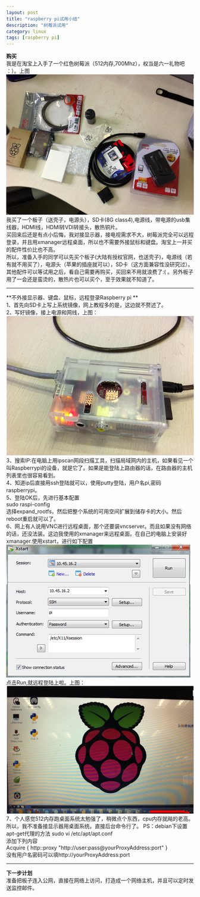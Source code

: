```yaml
---
layout: post
title: "raspberry pi试用小结"
description: "树莓派试用"
category: linux
tags: [raspberry pi]
---
```


**购买**  
我是在淘宝上入手了一个红色树莓派（512内存,700Mhz），权当是六一礼物吧 ：）。上图
![](/media/img/raspberry_1.png)
我买了一个板子（送壳子，电源头），SD卡(8G class4),电源线，带电源的usb集线器，HDMI线，HDMI转VDI转接头，散热铜片。  
买回来后还是有点小后悔，我对接显示器，接电视需求不大，树莓派完全可以远程登录，并且用xmanager远程桌面，所以也不需要外接鼠标和键盘。淘宝上一并买的配件性价比也不高。    
所以，准备入手的同学可以先买个板子(大陆有授权官网，也送壳子)，电源线（若有就不用买了），电源头（苹果的插座就可以），SD卡（这方面兼容性没研究过）。其他配件可以等试用之后，看自己需要再购买，买回来不用就浪费了:(  。另外板子用了一会还是蛮烫的，散热片也可以买个，至于效果就不知道了。

----------

**不外接显示器、键盘、鼠标，远程登录Raspberry pi **  
1、首先向SD卡上写上系统镜像，网上教程多的是，这边就不赘述了。  
2、写好镜像，接上电源和网线，上图：
![](/media/img/raspberry_2.png)
3、搜索IP:在电脑上用ipscan网段扫描工具，扫描局域网内的主机，如果看见一个叫Raspberrypi的设备，就是它了。如果是能登陆上路由器的话，在路由器的主机列表里也很容易看到。  
4、知道ip后直接用ssh登陆就可以，使用putty登陆，用户名pi,密码raspberrypi。  
5、登陆OK后，先进行基本配置  
    sudo raspi-config  
选择expand_rootfs，然后把整个系统的可用空间扩展到储存卡的大小。然后reboot重启就可以了。  
6、网上有人说用VNC进行远程桌面，那个还要装vncserver。而且如果没有网络的话，还没法装。这边我使用的xmanager来远程桌面。在自己的电脑上安装好xmanager.使用xstart，进行如下配置
![](/media/img/raspberry_3.png)
点击Run,就远程登陆上啦。上图：
![](/media/img/raspberry_4.png)
7、个人感觉512内存跑桌面系统太勉强了，稍微点个东西，cpu内存就飚的老高。所以，我不准备接显示器用桌面系统。直接后台命令行了。
PS：debian下设置apt-get代理的方法 
    sudo vi /etc/apt/apt.conf  
添加下列内容  
    Acquire {
    http::proxy "http://user:pass@yourProxyAddress:port"
    }  
没有用户名密码可以填http://yourProxyAddress:port  

----------

**下一步计划**  
准备把板子连入公网，直接在网络上访问，打造成一个网络主机，并且可以定时发送监控邮件。